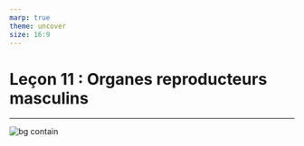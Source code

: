 ```yaml
---
marp: true
theme: uncover
size: 16:9
---
```

<!-- paginate: true -->

# Leçon 11 : Organes reproducteurs masculins

---

![bg contain](https://images.schoolmouv.fr/cycle4-svt-c29-img03.png)


